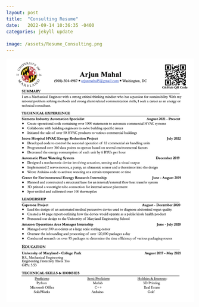 ```yaml
---
layout: post
title:  "Consulting Resume"
date:   2022-09-14 10:36:35 -0400
categories: jekyll update

image: /assets/Resume_Consulting.png
---
```



![Headshot990](/assets/Resume_Consulting.png "I am open to all opportunities!")
